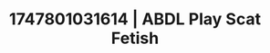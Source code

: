 ---
categories:
- Bukkake
- Femdom wrestling
- Kinky dreams
- Close contact
- Closeness kink
image: /assets/images/1747801031614.jpg
layout: post
seo:
  description: Featured content with premium ABDL Play, Scat Fetish. HD images available.
  keywords: ABDL Play, Scat Fetish
  og_image: /assets/images/1747801031614.jpg
  schema_type: VisualArtwork
tags:
- ABDL Play
- '#1747801031614'
- Scat Fetish
title: 1747801031614 | ABDL Play Scat Fetish
---